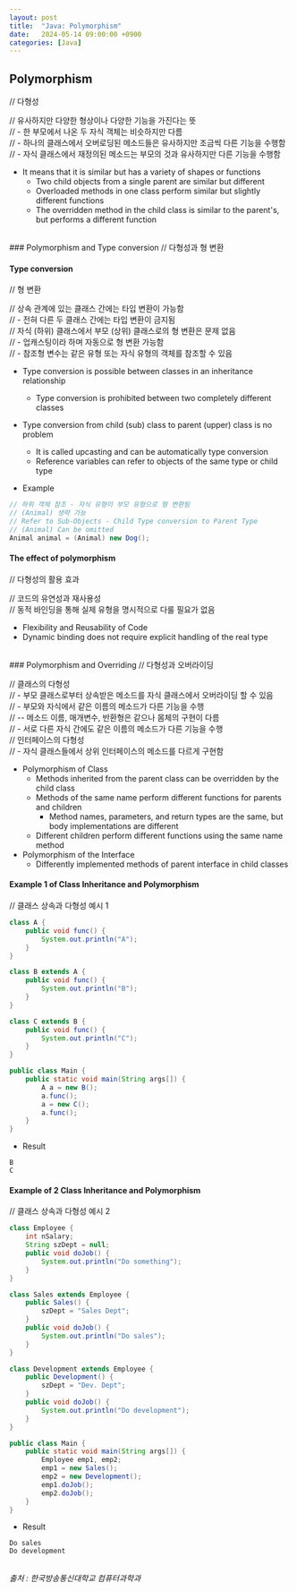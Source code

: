 ```yaml
---
layout: post
title:  "Java: Polymorphism"
date:   2024-05-14 09:00:00 +0900
categories: [Java]
---
```


## Polymorphism   
// 다형성   
   
// 유사하지만 다양한 형상이나 다양한 기능을 가진다는 뜻   
// - 한 부모에서 나온 두 자식 객체는 비슷하지만 다름   
// - 하나의 클래스에서 오버로딩된 메소드들은 유사하지만 조금씩 다른 기능을 수행함   
// - 자식 클래스에서 재정의된 메소드는 부모의 것과 유사하지만 다른 기능을 수행함   
- It means that it is similar but has a variety of shapes or functions   
  - Two child objects from a single parent are similar but different   
  - Overloaded methods in one class perform similar but slightly different functions   
  - The overridden method in the child class is similar to the parent's, but performs a different function   
   
<br />
### Polymorphism and Type conversion   
// 다형성과 형 변환   
   
#### Type conversion   
// 형 변환   
   
// 상속 관계에 있는 클래스 간에는 타입 변환이 가능함   
// - 전혀 다른 두 클래스 간에는 타입 변환이 금지됨   
// 자식 (하위) 클래스에서 부모 (상위) 클래스로의 형 변환은 문제 없음   
// - 업캐스팅이라 하며 자동으로 형 변환 가능함   
// - 참조형 변수는 같은 유형 또는 자식 유형의 객체를 참조할 수 있음   
- Type conversion is possible between classes in an inheritance relationship   
  - Type conversion is prohibited between two completely different classes   
- Type conversion from child (sub) class to parent (upper) class is no problem   
  - It is called upcasting and can be automatically type conversion   
  - Reference variables can refer to objects of the same type or child type   
   
- Example   
   
```java
// 하위 객체 참조 - 자식 유형이 부모 유형으로 형 변환됨
// (Animal) 생략 가능
// Refer to Sub-Objects - Child Type conversion to Parent Type
// (Animal) Can be omitted
Animal animal = (Animal) new Dog();
```
   
#### The effect of polymorphism   
// 다형성의 활용 효과   
   
// 코드의 유연성과 재사용성   
// 동적 바인딩을 통해 실제 유형을 명시적으로 다룰 필요가 없음   
- Flexibility and Reusability of Code   
- Dynamic binding does not require explicit handling of the real type   
   
<br />
### Polymorphism and Overriding   
// 다형성과 오버라이딩   
   
// 클래스의 다형성   
// - 부모 클래스로부터 상속받은 메소드를 자식 클래스에서 오버라이딩 할 수 있음   
// - 부모와 자식에서 같은 이름의 메소드가 다른 기능을 수행   
// -- 메소드 이름, 매개변수, 반환형은 같으나 몸체의 구현이 다름   
// - 서로 다른 자식 간에도 같은 이름의 메소드가 다른 기능을 수행   
// 인터페이스의 다형성   
// - 자식 클래스들에서 상위 인터페이스의 메소드를 다르게 구현함   
- Polymorphism of Class   
  - Methods inherited from the parent class can be overridden by the child class   
  - Methods of the same name perform different functions for parents and children   
    - Method names, parameters, and return types are the same, but body implementations are different   
  - Different children perform different functions using the same name method   
- Polymorphism of the Interface   
  - Differently implemented methods of parent interface in child classes   
   
#### Example 1 of Class Inheritance and Polymorphism   
// 클래스 상속과 다형성 예시 1   
   
```java
class A {
    public void func() {
        System.out.println("A");
    }
}

class B extends A {
    public void func() {
        System.out.println("B");
    }
}

class C extends B {
    public void func() {
        System.out.println("C");
    }
}

public class Main {
    public static void main(String args[]) {
        A a = new B();
        a.func();
        a = new C();
        a.func();
    }
}
```
   
- Result   
   
```
B
C
```
   
#### Example of 2 Class Inheritance and Polymorphism   
// 클래스 상속과 다형성 예시 2   
   
```java
class Employee {
    int nSalary;
    String szDept = null;
    public void doJob() {
        System.out.println("Do something");
    }
}

class Sales extends Employee {
    public Sales() {
        szDept = "Sales Dept";
    }
    public void doJob() {
        System.out.println("Do sales");
    }
}

class Development extends Employee {
    public Development() {
        szDept = "Dev. Dept";
    }
    public void doJob() {
        System.out.println("Do development");
    }
}

public class Main {
    public static void main(String args[]) {
        Employee emp1, emp2;
        emp1 = new Sales();
        emp2 = new Development();
        emp1.doJob();
        emp2.doJob();
    }
}
```
   
- Result   
   
```
Do sales
Do development
```
   
<br />
<cite>출처 : 한국방송통신대학교 컴퓨터과학과</cite>
